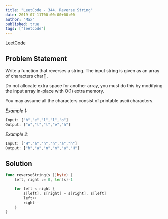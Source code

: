 ```yaml
---
title: "LeetCode - 344. Reverse String"
date: 2019-07-11T00:00:00+00:00
author: "Max"
published: true
tags: ["leetcode"]
---
```


[LeetCode](https://leetcode.com/problems/reverse-string/)

## Problem Statement

Write a function that reverses a string. The input string is given as an array of characters char[].

Do not allocate extra space for another array, you must do this by modifying the input array in-place with O(1) extra memory.

You may assume all the characters consist of printable ascii characters.

*Example 1:*

```js
Input: ["h","e","l","l","o"]
Output: ["o","l","l","e","h"]
```

*Example 2:*

```js
Input: ["H","a","n","n","a","h"]
Output: ["h","a","n","n","a","H"]
```

## Solution

```go
func reverseString(s []byte) {
	left, right := 0, len(s)-1

	for left < right {
		s[left], s[right] = s[right], s[left]
		left++
		right--
	}
}
```
